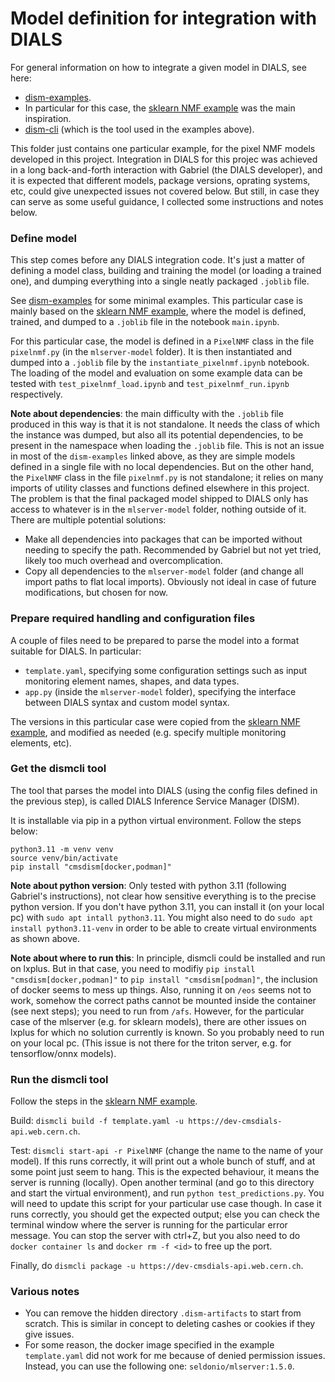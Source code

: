 # Model definition for integration with DIALS

For general information on how to integrate a given model in DIALS, see here:
- [dism-examples](https://gitlab.cern.ch/cms-ppd/technical-support/tools/dism-examples/-/tree/master?ref_type=heads).
- In particular for this case, the [sklearn NMF example](https://gitlab.cern.ch/cms-ppd/technical-support/tools/dism-examples/-/tree/master/sklearn_nmf?ref_type=heads) was the main inspiration.
- [dism-cli](https://gitlab.cern.ch/cms-ppd/technical-support/tools/dism-cli/-/tree/develop?ref_type=heads) (which is the tool used in the examples above).

This folder just contains one particular example, for the pixel NMF models developed in this project.
Integration in DIALS for this projec was achieved in a long back-and-forth interaction with Gabriel (the DIALS developer),
and it is expected that different models, package versions, oprating systems, etc, could give unexpected issues not covered below.
But still, in case they can serve as some useful guidance, I collected some instructions and notes below.

### Define model
This step comes before any DIALS integration code.
It's just a matter of defining a model class, building and training the model (or loading a trained one), and dumping everything into a single neatly packaged `.joblib` file.

See [dism-examples](https://gitlab.cern.ch/cms-ppd/technical-support/tools/dism-examples/-/tree/master?ref_type=heads) for some minimal examples.
This particular case is mainly based on the [sklearn NMF example](https://gitlab.cern.ch/cms-ppd/technical-support/tools/dism-examples/-/tree/master/sklearn_nmf?ref_type=heads),
where the model is defined, trained, and dumped to a `.joblib` file in the notebook `main.ipynb`.

For this particular case, the model is defined in a `PixelNMF` class in the file `pixelnmf.py` (in the `mlserver-model` folder).
It is then instantiated and dumped into a `.joblib` file by the `instantiate_pixelnmf.ipynb` notebook.
The loading of the model and evaluation on some example data can be tested with `test_pixelnmf_load.ipynb` and `test_pixelnmf_run.ipynb` respectively.

**Note about dependencies**: the main difficulty with the `.joblib` file produced in this way is that it is not standalone.
It needs the class of which the instance was dumped, but also all its potential dependencies, to be present in the namespace when loading the `.joblib` file.
This is not an issue in most of the `dism-examples` linked above, as they are simple models defined in a single file with no local dependencies.
But on the other hand, the `PixelNMF` class in the file `pixelnmf.py` is not standalone; it relies on many imports of utility classes and functions defined elsewhere in this project.
The problem is that the final packaged model shipped to DIALS only has access to whatever is in the `mlserver-model` folder, nothing outside of it.
There are multiple potential solutions:
- Make all dependencies into packages that can be imported without needing to specify the path. Recommended by Gabriel but not yet tried, likely too much overhead and overcomplication.
- Copy all dependencies to the `mlserver-model` folder (and change all import paths to flat local imports). Obviously not ideal in case of future modifications, but chosen for now. 

### Prepare required handling and configuration files
A couple of files need to be prepared to parse the model into a format suitable for DIALS.
In particular:
- `template.yaml`, specifying some configuration settings such as input monitoring element names, shapes, and data types.
- `app.py` (inside the `mlserver-model` folder), specifying the interface between DIALS syntax and custom model syntax.

The versions in this particular case were copied from the [sklearn NMF example](https://gitlab.cern.ch/cms-ppd/technical-support/tools/dism-examples/-/tree/master/sklearn_nmf?ref_type=heads),
and modified as needed (e.g. specify multiple monitoring elements, etc).

### Get the dismcli tool
The tool that parses the model into DIALS (using the config files defined in the previous step), is called DIALS Inference Service Manager (DISM).

It is installable via pip in a python virtual environment. Follow the steps below:
```
python3.11 -m venv venv
source venv/bin/activate
pip install "cmsdism[docker,podman]"
```

**Note about python version**: Only tested with python 3.11 (following Gabriel's instructions), not clear how sensitive everything is to the precise python version.
If you don't have python 3.11, you can install it (on your local pc) with `sudo apt intall python3.11`.
You might also need to do `sudo apt install python3.11-venv` in order to be able to create virtual environments as shown above.

**Note about where to run this**: In principle, dismcli could be installed and run on lxplus.
But in that case, you need to modifiy `pip install "cmsdism[docker,podman]"` to `pip install "cmsdism[podman]"`, the inclusion of docker seems to mess up things.
Also, running it on `/eos` seems not to work, somehow the correct paths cannot be mounted inside the container (see next steps); you need to run from `/afs`.
However, for the particular case of the mlserver (e.g. for sklearn models), there are other issues on lxplus for which no solution currently is known.
So you probably need to run on your local pc.
(This issue is not there for the triton server, e.g. for tensorflow/onnx models).

### Run the dismcli tool
Follow the steps in the [sklearn NMF example](https://gitlab.cern.ch/cms-ppd/technical-support/tools/dism-examples/-/tree/master/sklearn_nmf?ref_type=heads).

Build: `dismcli build -f template.yaml -u https://dev-cmsdials-api.web.cern.ch`.

Test: `dismcli start-api -r PixelNMF` (change the name to the name of your model).
If this runs correctly, it will print out a whole bunch of stuff, and at some point just seem to hang.
This is the expected behaviour, it means the server is running (locally).
Open another terminal (and go to this directory and start the virtual environment), and run `python test_predictions.py`.
You will need to update this script for your particular use case though.
In case it runs correctly, you should get the expected output; else you can check the terminal window where the server is running for the particular error message.
You can stop the server with ctrl+Z, but you also need to do `docker container ls` and `docker rm -f <id>` to free up the port.

Finally, do `dismcli package -u https://dev-cmsdials-api.web.cern.ch`.

### Various notes
- You can remove the hidden directory `.dism-artifacts` to start from scratch. This is similar in concept to deleting cashes or cookies if they give issues.
- For some reason, the docker image specified in the example `template.yaml` did not work for me because of denied permission issues. Instead, you can use the following one: `seldonio/mlserver:1.5.0`.
